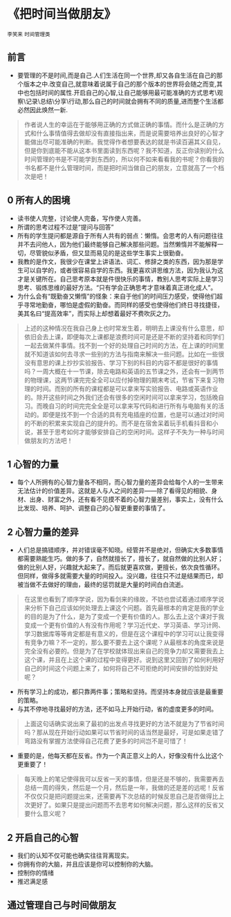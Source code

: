 # 《把时间当做朋友》
`李笑来` `时间管理类`
## 前言
* 要管理的不是时间,而是自己.人们生活在同一个世界,却又各自生活在自己的那个版本之中.改变自己,就意味着说属于自己的那个版本的世界将会随之而变,其中也包括时间的属性.开启自己的心智,让自己能够用最可能准确的方式思考\观察\记录\总结\分享\行动,那么自己的时间就会拥有不同的质量,进而整个生活都必然因此焕然一新.
> 作者说人生的幸运在于能够用正确的方式做正确的事情。而什么是正确的方式和什么事情值得去做却没有直接指出来，而是说需要培养出良好的心智才能做出尽可能准确的判断。我觉得作者想要表达的就是书读百遍其义自见，但是你到底能不能从这本书里面读到东西呢？我不知道，反正你读别的什么时间管理的书是不可能学到东西的，所以何不如来看看我的书呢？你看我的书名都不是什么管理时间，而是把时间当做自己的朋友，立意就高了一个档次是吧！

## 0 所有人的困境
- 读书使人完整，讨论使人完备，写作使人完善。
- 所谓的思考过程不过是“提问与回答”
- 所有的学生提问都是源自于所有人共有的弱点：懒惰。会思考的人有问题往往并不去问他人，因为他们最终能够自己解决那些问题。当然懒惰并不能解释一切，尽管貌似矛盾，但又显而易见的是这些学生事实上很勤奋。
- 我教的是作文，我很少在课堂上讲语法、词汇、修辞之类的东西，因为那是学生可以自学的，或者很容易自学的东西。我更喜欢讲思维方法，因为我认为这才是关键所在。自己思考原本就是件很快乐的事情，教别人思考实际上是学习思考、锻炼思维的最好方法。“只有学会正确思考才意味着真正进化成人”。
- 为什么会有“既勤奋又懒惰”的怪象：来自于他们的时间压力感受，使得他们超乎寻常地勤奋，哪怕是虚假的勤奋。而同样的感受也使得他们终日寻找捷径，美其名曰“提高效率”，而实际上却想着最好不费吹灰之力。
> 上述的这种情况在我自己身上也时常发生着，明明去上课没有什么意思，却依旧会去上课，即便每次上课都是浪费时间可是还是不断的坚持着和同学们一起去做某件事情。找不到一个好的处理自己时间的方法，在上课的时间里就不知道该如何去寻求一些别的方法与指南来解决一些问题。比如在一些很没有意思的课上抄抄实验报告、学习下别的科目的内容不都是很好的事情吗？一周大概在十一节课，除去电路和英语的五节课之外，还会有一到两节的物理课，这两节课完完全全可以应付掉物理的期末考试，节省下来复习物理的时间。而别的所有的课程都是可以拿来写实验报告、电路或英语作业的。除开这些时间之外我们还会有很多的空闲时间可以拿来学习，包括晚自习。而晚自习的时间完完全全是可以拿来写代码和进行所有与电脑有关的活动的。即便是找不到一个合适的具有充电插座的位置，也是可以通过对时间的不断的积累来实现自己的提升的。而不是在宿舍呆着玩手机看抖音和小说，甚至于思考如何才能够安排自己的空闲时间。这样子不失为一种与时间做朋友的方法吧！

## 1 心智的力量
- 每个人所拥有的心智力量各不相同，而心智力量的差异会给每个人的一生带来无法估计的价值差异。这就是人与人之间的差异——除了看得见的相貌、身材、出身、财富之外，还有看不见摸不着的心智力量差别，事实上，没有什么比发现、培养、呵护、调整自己的心智更重要的事情了。

## 2 心智力量的差异
- 人们总是搞错顺序，并对错误毫不知晓。经管并不是绝对，但确实大多数事情都需要熟能生巧。做的多了，自然就擅长了，擅长了，就自然做的比别人好；做的比别人好，兴趣就大起来了。而后就更喜欢做，更擅长，依次良性循环。但同样，做得多就需要大量的时间投入。没兴趣，往往只不过是结果而已，却被当做不去做好的理由，最终的惩罚就是大量的时间白白流逝。
> 在这里也看到了顺序学说，因为看剑来的缘故，不妨也尝试着通过顺序学说来分析下自己应该如何处理去上课这个问题。首先最根本的肯定是我的学业的目的是为了什么，是为了变成一个更有价值的人。那么去上这个课对于我变成一个更有价值的人有没有作用呢？学习近代史、学习英语、学习计网、学习数据库等等肯定都是有意义的，但是在这个课程中的学习可以让我变得有竞争力嘛？不一定的，那么要不要去上这个课呢？从最根本的角度来说是完全没有必要的。但是为了在学校就体现出来自己的竞争力却又需要我去上这个课，并且在上这个课的过程中变得更好。说到这里又回到了如何利用好自己的时间这个问题上来了，如何将自己不可拒绝的时间安排的恰到好处呢？
- 所有学习上的成功，都只靠两件事；策略和坚持。而坚持本身就应该是最重要的策略。
- 与其不停地寻找最好的方法，还不如马上开始行动，省的虚度更多的时间。
> 上面这句话确实说出来了最初的出发点寻找更好的方法不就是为了节省时间吗？那从现在开始行动如果可以节省时间的话当然是最好，可是如果走错了弯路没有掌握方法使得自己花费了更多的时间岂不是可惜了！
- 重要的是，他每天都在反省。作为一个真正意义上的人，好像没有什么比这个更重要了！
> 每天晚上的笔记使得我可以反省一天的事情，但是还是不够的，我需要再去总结一周的得失，然后是一个月，然后是一年，我做的还是差的远呢！反省不仅仅只是把问题提出来，还需要再下次总结的时候反思自己是否做得比上次更好了。如果只是提出问题而不去思考如何解决问题，那么这样的反省又要什么意义呢？

## 2 开启自己的心智
- 我们的认知不仅可能也确实往往背离现实。
- 你拥有你的大脑，并且应该是你可以控制你的大脑。
- 控制你的情绪
- 推迟满足感

## 通过管理自己与时间做朋友
